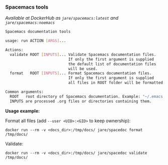 ### Spacemacs tools
*Available at DockerHub as `jare/spacemacs:latest` and `jare/spacemacs:noemacs`*

```sh
Spacemacs documentation tools

usage: run ACTION [ARGS]...

Actions:
  validate ROOT [INPUTS]... Validate Spacemacs documentation files.
                            If only the first argument is supplied
                            the default list of documentation files
                            will be used.
  format   ROOT [INPUTS]... Format Spacemacs documentation files.
                            If only the first argument is supplied
                            all files in ROOT folder will be formatted.

Common arguments:
  ROOT   root directory of Spacemacs documentation. Example: "~/.emacs.d/".
  INPUTS are processed .org files or directories containing them.
```

**Usage example:**

Format all files (add `--user <UID>:<GID>` to keep ownership):

`docker run --rm -v <docs_dir>:/tmp/docs/ jare/spacedoc format /tmp/docs/`

Validate:

`docker run --rm -v <docs_dir>:/tmp/docs/ jare/spacedoc validate /tmp/docs/`
